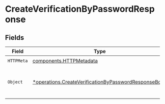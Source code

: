 # CreateVerificationByPasswordResponse


## Fields

| Field                                                                                                                       | Type                                                                                                                        | Required                                                                                                                    | Description                                                                                                                 |
| --------------------------------------------------------------------------------------------------------------------------- | --------------------------------------------------------------------------------------------------------------------------- | --------------------------------------------------------------------------------------------------------------------------- | --------------------------------------------------------------------------------------------------------------------------- |
| `HTTPMeta`                                                                                                                  | [components.HTTPMetadata](../../models/components/httpmetadata.md)                                                          | :heavy_check_mark:                                                                                                          | N/A                                                                                                                         |
| `Object`                                                                                                                    | [*operations.CreateVerificationByPasswordResponseBody](../../models/operations/createverificationbypasswordresponsebody.md) | :heavy_minus_sign:                                                                                                          | The verification record was created successfully.                                                                           |